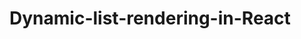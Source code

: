 # Dynamic-list-rendering-in-React


<!--  {
        items.map((el,ind) => { 
            return 

        })


        <ul>
    <li>{items}</li>
    </ul>
    } -->